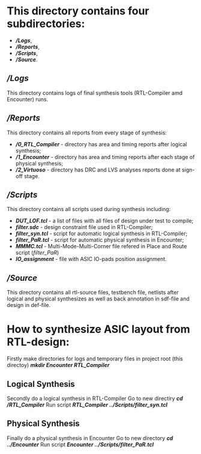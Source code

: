 # This directory contains four subdirectories:
* **_/Logs_**,
* **_/Reports_**,
* **_/Scripts_**,
* **_/Source_**.

## _/Logs_ 
This directory contains logs of final synthesis tools (RTL-Compiler amd Encounter) runs. 

## _/Reports_ 
This directory contains all reports from every stage of synthesis: 
* **_/0_RTL_Compiler_** - directory has area and timing reports after logical synthesis;
* **_/1_Encounter_** - directory has area and timing reports after each stage of physical synthesis;
* **_/2_Virtuoso_** - directory has DRC and LVS analyses reports done at sign-off stage.

## _/Scripts_ 
This directory contains all scripts used during synthesis including:
* **_DUT_LOF.tcl_** - a list of files with all files of design under test to compile; 
* **_filter.sdc_** - design constraint file used in RTL-Compiler;
* **_filter_syn.tcl_** - script for automatic logical synthesis in RTL-Compiler; 
* **_filter_PaR.tcl_** - script for automatic physical synthesis in Encounter;
* **_MMMC.tcl_** - Multi-Mode-Multi-Corner file refered in Place and Route script (_filter_PaR_)
* **_IO_assignment_** - file with ASIC IO-pads position assignment.

## _/Source_ 
This directory contains all rtl-source files, testbench file, netlists after logical and physical synthesizes as well as back annotation in sdf-file and design in def-file.

# How to synthesize ASIC layout from RTL-design:
Firstly make directories for logs and temporary files in project root (this directoy)
**_mkdir Encounter RTL_Compiler_**
## Logical Synthesis
Secondly do a logical synthesis in RTL-Compiler
Go to new directiry 
**_cd /RTL_Compiler_**
Run script
**_RTL_Compiler ../Scripts/filter_syn.tcl_**
## Physical Synthesis
Finally do a physical synthesis in Encounter
Go to new directory 
**_cd ../Encounter_**
Run script
**_Encounter ../Scripts/filter_PaR.tcl_**
